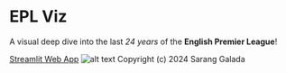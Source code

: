 # EPL Viz
A visual deep dive into the last *24 years* of the **English Premier League**!

[Streamlit Web App](https://epl-viz.streamlit.app "App")
![alt text](https://github.com/saranggalada/EDA-English-Premier-League-24yr/blob/main/website.png?raw=true)
Copyright (c) 2024 Sarang Galada
